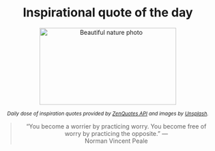 
<div align="center">

# Inspirational quote of the day

<img src="./data/photo.jpeg" alt="Beautiful nature photo" width="320" height="180">

<sub><i>Daily dose of inspiration quotes provided by [ZenQuotes API](https://zenquotes.io/) and images by [Unsplash](https://unsplash.com/).</i></sub>


<blockquote>&ldquo;You become a worrier by practicing worry. You become free of worry by practicing the opposite.&rdquo; &mdash; <footer>Norman Vincent Peale</footer></blockquote>

</div>
